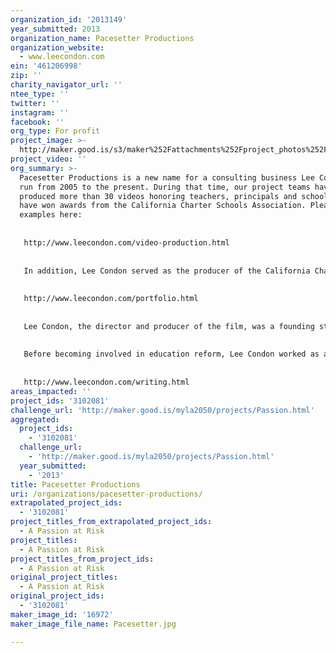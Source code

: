 ```yaml
---
organization_id: '2013149'
year_submitted: 2013
organization_name: Pacesetter Productions
organization_website:
  - www.leecondon.com
ein: '461206998'
zip: ''
charity_navigator_url: ''
ntee_type: ''
twitter: ''
instagram: ''
facebook: ''
org_type: For profit
project_image: >-
  http://maker.good.is/s3/maker%252Fattachments%252Fproject_photos%252Fimages%252F16972%252Fdisplay%252FPacesetter.jpg=c570x385
project_video: ''
org_summary: >-
  Pacesetter Productions is a new name for a consulting business Lee Condon has
  run from 2005 to the present. During that time, our project teams have
  produced more than 30 videos honoring teachers, principals and schools that
  have won awards from the California Charter Schools Association. Please see
  examples here: 
   
   
   http://www.leecondon.com/video-production.html
   
   
   In addition, Lee Condon served as the producer of the California Charter Schools Conference from 2007 to 2012, creating extensive programming for teachers, including a Teacher Expo. The event grew from 1,600 to 3,300 attendees in this time period. Our teams have also produced promotions and videos to support the growth of the charter school movement. Please see details here. 
   
   
   http://www.leecondon.com/portfolio.html
   
   
   Lee Condon, the director and producer of the film, was a founding staff member at the California Charter Schools Association and served as chief of staff to LAUSD School Board President Caprice Young. 
   
   
   Before becoming involved in education reform, Lee Condon worked as a journalist for 11 years. Selected writing is linked below: 
   
   
   http://www.leecondon.com/writing.html
areas_impacted: ''
project_ids: '3102081'
challenge_url: 'http://maker.good.is/myla2050/projects/Passion.html'
aggregated:
  project_ids:
    - '3102081'
  challenge_url:
    - 'http://maker.good.is/myla2050/projects/Passion.html'
  year_submitted:
    - '2013'
title: Pacesetter Productions
uri: /organizations/pacesetter-productions/
extrapolated_project_ids:
  - '3102081'
project_titles_from_extrapolated_project_ids:
  - A Passion at Risk
project_titles:
  - A Passion at Risk
project_titles_from_project_ids:
  - A Passion at Risk
original_project_titles:
  - A Passion at Risk
original_project_ids:
  - '3102081'
maker_image_id: '16972'
maker_image_file_name: Pacesetter.jpg

---
```

